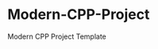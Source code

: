 # Modern-CPP-Project
[](https://travis-ci.org/codingpotato/Modern-CPP-Project.svg?branch=master)
Modern CPP Project Template
